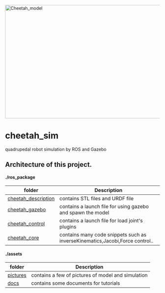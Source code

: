 <p align="left">
	<img src="https://github.com/buenos-dan/cheetah_sim/blob/master/assets/pictures/cheetah.jpg" alt="Cheetah_model"  width="600" height="370"/>
</p>

# cheetah_sim
quadrupedal robot simulation by ROS and Gazebo  

## Architecture of this project.    
#### ./ros_package 

|**folder**                        |**Description**                     |   
|----------------------------------|------------------------------------|   
|[cheetah_description](https://github.com/buenos-dan/cheetah_sim/tree/master/ros_package/cheetah_description)              |contains STL files and URDF file    |   
|[cheetah_gazebo](https://github.com/buenos-dan/cheetah_sim/tree/master/ros_package/cheetah_gazebo)                    |contains a launch file for using gazebo and spawn the model|    
|[cheetah_control](https://github.com/buenos-dan/cheetah_sim/tree/master/ros_package/cheetah_control)                   |contains a launch file for load joint's plugins   |    
|[cheetah_core](https://github.com/buenos-dan/cheetah_sim/tree/master/ros_package/cheetah_core)                   |contains many code snippets such as inverseKinematics,Jacobi,Force control..   |    


#### ./assets

|**folder**                        |**Description**                     |   
|----------------------------------|------------------------------------|   
|[pictures](https://github.com/buenos-dan/cheetah_sim/tree/master/assets/picture)              |contains a few of pictures of model and simulation |   
|[docs](https://github.com/buenos-dan/cheetah_sim/tree/master/assets/docs)                    |contains some documents for tutorials|    
